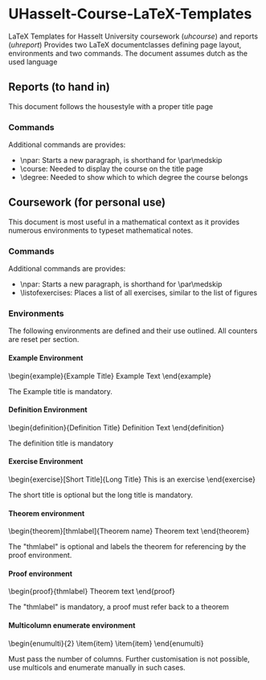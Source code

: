 # UHasselt-Course-LaTeX-Templates
LaTeX Templates for Hasselt University coursework (*uhcourse*) and reports (*uhreport*)
Provides two LaTeX documentclasses defining page layout, environments and two commands.
The document assumes dutch as the used language

## Reports (to hand in)
This document follows the housestyle with a proper title page

### Commands
Additional commands are provides:

* \npar: Starts a new paragraph, is shorthand for \par\medskip
* \course: Needed to display the course on the title page
* \degree: Needed to show which to which degree the course belongs

## Coursework (for personal use)
This document is most useful in a mathematical context as it provides numerous environments to typeset mathematical notes.

### Commands
Additional commands are provides:

* \npar: Starts a new paragraph, is shorthand for \par\medskip
* \listofexercises: Places a list of all exercises, similar to the list of figures

### Environments
The following environments are defined and their use outlined.
All counters are reset per section.

#### Example Environment
\begin{example}{Example Title}
    Example Text
\end{example}

The Example title is mandatory.

#### Definition Environment
\begin{definition}{Definition Title}
    Definition Text
\end{definition}

The definition title is mandatory 

#### Exercise Environment
\begin{exercise}[Short Title]{Long Title}
    This is an exercise
\end{exercise}

The short title is optional but the long title is mandatory.

#### Theorem environment
\begin{theorem}[thmlabel]{Theorem name}
    Theorem text
\end{theorem}

The "thmlabel" is optional and labels the theorem for referencing by the proof environment.


#### Proof environment
\begin{proof}{thmlabel}
    Theorem text
\end{proof}

The "thmlabel" is mandatory, a proof must refer back to a theorem

#### Multicolumn enumerate environment
\begin{enumulti}{2}
    \item{item}
    \item{item}
\end{enumulti}

Must pass the number of columns. 
Further customisation is not possible, use multicols and enumerate manually in such cases.
